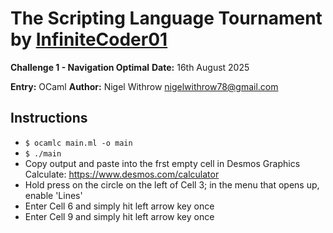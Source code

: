 
# The Scripting Language Tournament by [InfiniteCoder01](https://github.com/infiniteCoder01)

**Challenge 1 - Navigation Optimal**
**Date:** 16th August 2025

**Entry:**  OCaml
**Author:** Nigel Withrow <nigelwithrow78@gmail.com>

## Instructions
+ `$ ocamlc main.ml -o main`
+ `$ ./main`
+ Copy output and paste into the frst empty cell in Desmos Graphics Calculate: <https://www.desmos.com/calculator>
+ Hold press on the circle on the left of Cell 3; in the menu that opens up, enable 'Lines'
+ Enter Cell 6 and simply hit left arrow key once
+ Enter Cell 9 and simply hit left arrow key once
